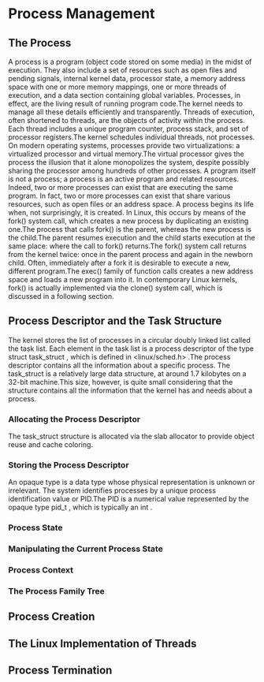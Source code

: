 # Process Management

## The Process
A process is a program (object code stored on some media) in the midst of execution.
They also include a set of resources such as open files and pending signals, internal kernel data, processor state, a memory address space with one or more memory mappings, one or more threads of execution, and a data section containing global variables.
Processes, in effect, are the living result of running program code.The kernel needs to manage all these details efficiently and transparently.
Threads of execution, often shortened to threads, are the objects of activity within the process. Each thread includes a unique program counter, process stack, and set of processor registers.The kernel schedules individual threads, not processes.
On modern operating systems, processes provide two virtualizations: a virtualized processor and virtual memory.The virtual processor gives the process the illusion that it alone monopolizes the system, despite possibly sharing the processor among hundreds of other processes.
A program itself is not a process; a process is an active program and related resources.
Indeed, two or more processes can exist that are executing the same program. In fact, two or more processes can exist that share various resources, such as open files or an address space.
A process begins its life when, not surprisingly, it is created. In Linux, this occurs by means of the fork() system call, which creates a new process by duplicating an existing one.The process that calls fork() is the parent, whereas the new process is the child.The parent resumes execution and the child starts execution at the same place: where the call to fork() returns.The fork() system call returns from the kernel twice: once in the parent process and again in the newborn child.
Often, immediately after a fork it is desirable to execute a new, different program.The exec() family of function calls creates a new address space and loads a new program into it. In contemporary Linux kernels, fork() is actually implemented via the clone() system call, which is discussed in a following section.

## Process Descriptor and the Task Structure
The kernel stores the list of processes in a circular doubly linked list called the task list. Each element in the task list is a process descriptor of the type struct task_struct , which is defined in <linux/sched.h> .The process descriptor contains all the information about a specific process.
The task_struct is a relatively large data structure, at around 1.7 kilobytes on a 32-bit machine.This size, however, is quite small considering that the structure contains all the information that the kernel has and needs about a process.

### Allocating the Process Descriptor
The task_struct structure is allocated via the slab allocator to provide object reuse and cache coloring.

### Storing the Process Descriptor

An opaque type is a data type whose physical representation is unknown or irrelevant.
The system identifies processes by a unique process identification value or PID.The PID is a numerical value represented by the opaque type pid_t , which is typically an int .

### Process State

### Manipulating the Current Process State

### Process Context

### The Process Family Tree


## Process Creation

## The Linux Implementation of Threads

## Process Termination
